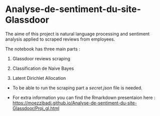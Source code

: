# Analyse-de-sentiment-du-site-Glassdoor
 
 The aime of this project is natural language processing and sentiment analysis applied to scraped reviews from employees. 

The notebook has three main parts : 

1) Glassdoor reviews scraping 

2) Classification de Naive Bayes

3) Latent Dirichlet Allocation

- To be able to run the scraping part a *secret.json* file is needed.

- For extra information you can find the Rmarkdown presentaion here : https://moezzibadi.github.io/Analyse-de-sentiment-du-site-Glassdoor/Proj_gl.html
